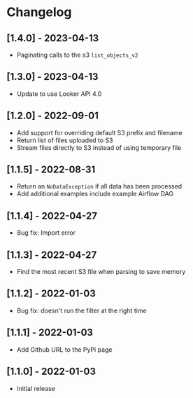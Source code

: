 # Changelog

## [1.4.0] - 2023-04-13

- Paginating calls to the s3 `list_objects_v2`

## [1.3.0] - 2023-04-13

- Update to use Looker API 4.0

## [1.2.0] - 2022-09-01

- Add support for overriding default S3 prefix and filename
- Return list of files uploaded to S3
- Stream files directly to S3 instead of using temporary file

## [1.1.5] - 2022-08-31

- Return an `NoDataException` if all data has been processed
- Add additional examples include example Airflow DAG

## [1.1.4] - 2022-04-27

- Bug fix: Import error

## [1.1.3] - 2022-04-27

- Find the most recent S3 file when parsing to save memory

## [1.1.2] - 2022-01-03

- Bug fix: doesn't run the filter at the right time

## [1.1.1] - 2022-01-03

- Add Github URL to the PyPi page

## [1.1.0] - 2022-01-03

- Initial release
